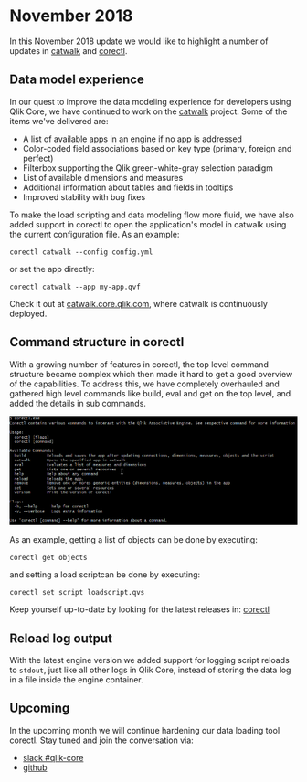 # November 2018

In this November 2018 update we would like to highlight a number of updates in
[catwalk](https://github.com/qlik-oss/catwalk) and [corectl](https://github.com/qlik-oss/corectl).

## Data model experience

In our quest to improve the data modeling experience for developers using Qlik Core, we have continued to work on the
[catwalk](https://github.com/qlik-oss/catwalk) project. Some of the items we've delivered are:

* A list of available apps in an engine if no app is addressed
* Color-coded field associations based on key type (primary, foreign and perfect)
* Filterbox supporting the Qlik green-white-gray selection paradigm
* List of available dimensions and measures
* Additional information about tables and fields in tooltips
* Improved stability with bug fixes

To make the load scripting and data modeling flow more fluid, we have also added support in corectl to open the application's
model in catwalk using the current configuration file. As an example:

```qlik
corectl catwalk --config config.yml
```

or set the app directly:

```qlik
corectl catwalk --app my-app.qvf
```

Check it out at [catwalk.core.qlik.com](https://catwalk.core.qlik.com), where catwalk is continuously deployed.

## Command structure in corectl

With a growing number of features in corectl, the top level command structure became complex which then made it hard to get
a good overview of the capabilities. To address this, we have completely overhauled and gathered high level commands
like build, eval and get on the top level, and added the details in sub commands.

![screenshot](../images/corectl.png)

As an example, getting a list of objects can be done by executing:

```qlik
corectl get objects
```

and setting a load scriptcan be done by executing:

```qlik
corectl set script loadscript.qvs
```

Keep yourself up-to-date by looking for the latest releases in:
[corectl](https://github.com/qlik-oss/corectl)

## Reload log output

With the latest engine version we added support for logging script reloads to `stdout`, just like all other logs in
Qlik Core, instead of storing the data log in a file inside the engine container.

## Upcoming

In the upcoming month we will continue hardening our data loading tool corectl. Stay tuned and join the conversation via:

* [slack #qlik-core](https://qlik-branch.slack.com/channels/qlik-core)
* [github](https://github.com/qlik-oss)
